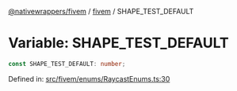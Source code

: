[@nativewrappers/fivem](../../README.md) / [fivem](../README.md) / SHAPE\_TEST\_DEFAULT

# Variable: SHAPE\_TEST\_DEFAULT

```ts
const SHAPE_TEST_DEFAULT: number;
```

Defined in: [src/fivem/enums/RaycastEnums.ts:30](https://github.com/nativewrappers/nativewrappers/blob/9823dedfda755d69570435af704d4d60473d3d5a/src/fivem/enums/RaycastEnums.ts#L30)
